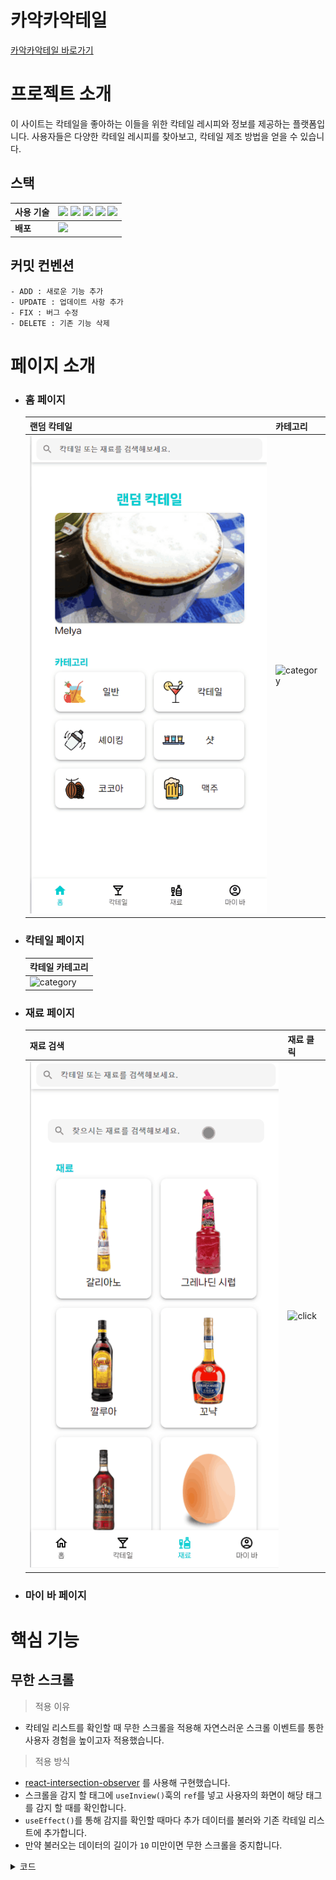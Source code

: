 # 카악카악테일

<a href="https://cacaktail.netlify.app/" >카악카악테일 바로가기</a>

# 프로젝트 소개

이 사이트는 칵테일을 좋아하는 이들을 위한 칵테일 레시피와 정보를 제공하는 플랫폼입니다. 사용자들은 다양한 칵테일 레시피를 찾아보고, 칵테일 제조 방법을 얻을 수 있습니다.

## 스택

| **사용 기술** | <img src="https://img.shields.io/badge/REACT-61DAFB?style=for-the-badge&logo=React&logoColor=white"/> <img src="https://img.shields.io/badge/TYPESCRIPT-3178C6?style=for-the-badge&logo=TYPESCRIPT&logoColor=white"/> <img src="https://img.shields.io/badge/REDUX-764ABC?style=for-the-badge&logo=Redux&logoColor=white"/> <img src="https://img.shields.io/badge/MUI-007FFF?style=for-the-badge&logo=MUI&logoColor=white"/> <img src="https://img.shields.io/badge/I18NEXT-26A69A?style=for-the-badge&logo=I18NEXT&logoColor=white"/> |
| --- | --- |
| **배포** | <img src="https://img.shields.io/badge/NETLIFY-00C7B7?style=for-the-badge&logo=NETLIFY&logoColor=white"/> |

## 커밋 컨벤션

```
- ADD : 새로운 기능 추가
- UPDATE : 업데이트 사항 추가
- FIX : 버그 수정
- DELETE : 기존 기능 삭제
```

# 페이지 소개

- ### 홈 페이지

  |**랜덤 칵테일**|**카테고리**|
  |---|---|
  |![random](./readme/home/random_cocktail.gif)|![category](./readme/home/category.gif)|

- ### 칵테일 페이지

  |**칵테일 카테고리**|
  |---|
  |![category](./readme/cocktail/category.gif)|

- ### 재료 페이지

  |**재료 검색**|**재료 클릭**|
  |---|---|
  |![ingred](./readme/ingredient/search.gif)|![click](./readme/ingredient/ingredient.gif)|

- ### 마이 바 페이지

  <!-- |**재료 추가**|
  |---|
  |![add](./readme/mybar/add.gif)| -->

# 핵심 기능 

## 무한 스크롤

> 적용 이유
 - 칵테일 리스트를 확인할 때 무한 스크롤을 적용해 자연스러운 스크롤 이벤트를 통한 사용자 경험을 높이고자 적용했습니다.

> 적용 방식
 - [react-intersection-observer](https://www.npmjs.com/package/react-intersection-observer) 를 사용해 구현했습니다.
 - 스크롤을 감지 할 태그에 `useInview()`훅의 `ref`를 넣고 사용자의 화면이 해당 태그를 감지 할 때를 확인합니다.
 - `useEffect()`를 통해 감지를 확인할 때마다 추가 데이터를 불러와 기존 칵테일 리스트에 추가합니다.
 - 만약 불러오는 데이터의 길이가 `10` 미만이면 무한 스크롤을 중지합니다.


<details>
<summary>코드</summary>

**FilteredCocktail.tsx**

```tsx
const FilteredCocktail = () => {
  // 스크롤을 감지할 ref
  const [ref, inView] = useInView()

  // 첫 로딩 -> 10개의 데이터를 불러옴
  useEffect(() => {
    if (selectedFilterValue !== pathFilterValue) {
      dispatch(
        getByFilter({
          filterValue: pathFilterValue,
          count: 0,
          reset: true,
          filter,
        }),
      )
    }
  }, [])

  // inView를 체크할 때마다 추가 데이터를 불러옴
  useEffect(() => {
    if (count !== 0 && !isEnd && inView) {
      dispatch(
        getByFilter({
          filterValue: pathFilterValue,
          count,
          reset: false,
          filter,
        }),
      )
    }
  }, [inView])

  return (
    drinkList && (
      <Container>
        ...

        {drinkList.map(drink => (
          <CocktailCard key={drink.idDrink} drink={drink} />
        ))}
        {isEnd && <HeadText text="끝" variant="h4" />}
      </Container>
    )
    <div ref={ref} />
  )
}
```
</details>